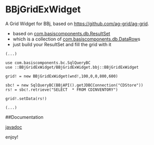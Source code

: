 BBjGridExWidget
==============
A Grid Widget for BBj, based on https://github.com/ag-grid/ag-grid.

- based on [com.basiscomponents.db.ResultSet](http://basishub.github.io/components/javadoc/com/basiscomponents/db/ResultSet.html)
- which is a collection of  [com.basiscomponents.db.DataRow](http://basishub.github.io/components/javadoc/com/basiscomponents/db/DataRow.html)s
- just build your ResultSet and fill the grid with it

```
(...)

use com.basiscomponents.bc.SqlQueryBC
use ::BBjGridExWidget/BBjGridExWidget.bbj::BBjGridExWidget

grid! = new BBjGridExWidget(wnd!,100,0,0,800,600)

sbc! = new SqlQueryBC(BBjAPI().getJDBCConnection("CDStore"))
rs! = sbc!.retrieve("SELECT  * FROM CDINVENTORY")

grid!.setData(rs!)

(...)
```

##Documentation

[javadoc](https://bbj-plugins.github.io/BBjGridExWidget/javadoc/BBjGridExWidget.html)

enjoy!


























































































































































































































































































































































































































































































